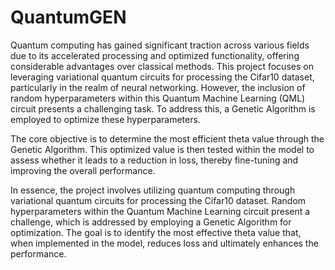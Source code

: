 # QuantumGEN
Quantum computing has gained significant traction across various fields due to its accelerated processing and optimized functionality, offering considerable advantages over classical methods. This project focuses on leveraging variational quantum circuits for processing the Cifar10 dataset, particularly in the realm of neural networking. However, the inclusion of random hyperparameters within this Quantum Machine Learning (QML) circuit presents a challenging task. To address this, a Genetic Algorithm is employed to optimize these hyperparameters.

The core objective is to determine the most efficient theta value through the Genetic Algorithm. This optimized value is then tested within the model to assess whether it leads to a reduction in loss, thereby fine-tuning and improving the overall performance.

In essence, the project involves utilizing quantum computing through variational quantum circuits for processing the Cifar10 dataset. Random hyperparameters within the Quantum Machine Learning circuit present a challenge, which is addressed by employing a Genetic Algorithm for optimization. The goal is to identify the most effective theta value that, when implemented in the model, reduces loss and ultimately enhances the performance.
